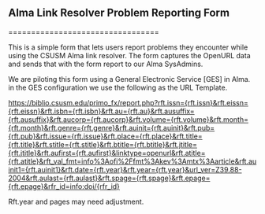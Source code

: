 ## Alma Link Resolver Problem Reporting Form
=================================

This is a simple form that lets users report problems they encounter while using the CSUSM Alma link resolver. The form captures the OpenURL data and sends that with the form report to our Alma SysAdmins.

We are piloting this form using a General Electronic Service [GES] in Alma. in the GES configuration we use the following as the URL Template.

https://biblio.csusm.edu/primo_fx/report.php?rft.issn={rft.issn}&rft.eissn={rft.eissn}&rft.isbn={rft.isbn}&rft.au={rft.au}&rft.ausuffix={rft.ausuffix}&rft.aucorp={rft.aucorp}&rft.volume={rft.volume}&rft.month={rft.month}&rft.genre={rft.genre}&rft.auinit={rft.auinit}&rft.pub={rft.pub}&rft.issue={rft.issue}&rft.place={rft.place}&rft.title={rft.title}&rft.stitle={rft.stitle}&rft.btitle={rft.btitle}&rft.jtitle={rft.jtitle}&rft.aufirst={rft.aufirst}&linktype=openurl&rft.atitle={rft.atitle}&rft_val_fmt=info%3Aofi%2Ffmt%3Akev%3Amtx%3Aarticle&rft.auinit1={rft.auinit1}&rft.date={rft.year}&rft.year={rft.year}&url_ver=Z39.88-2004&rft.aulast={rft.aulast}&rft.spage={rft.spage}&rft.epage={rft.epage}&rfr_id=info:doi/{rfr_id}

Rft.year and pages may need adjustment.
